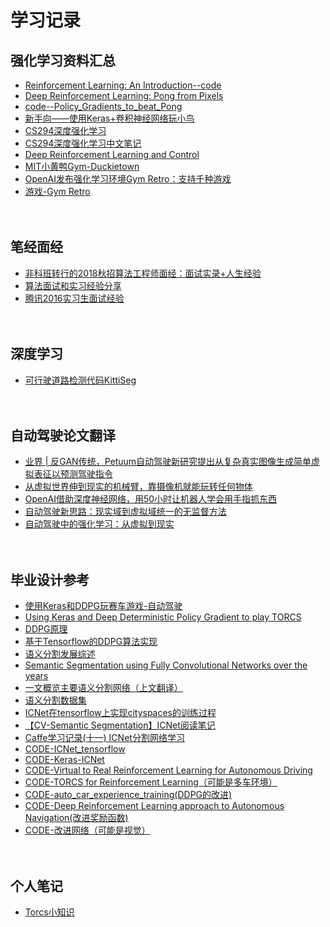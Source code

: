 # 学习记录

## 强化学习资料汇总 <br>
* [Reinforcement Learning: An Introduction--code](https://github.com/ShangtongZhang/reinforcement-learning-an-introduction)
* [Deep Reinforcement Learning: Pong from Pixels](http://karpathy.github.io/2016/05/31/rl/) <br>
* [code--Policy_Gradients_to_beat_Pong](https://github.com/llSourcell/Policy_Gradients_to_beat_Pong)<br>
* [新手向——使用Keras+卷积神经网络玩小鸟](https://www.jianshu.com/p/3ba69493f020)<br>
* [CS294深度强化学习](http://rail.eecs.berkeley.edu/deeprlcourse/)<br>
* [CS294深度强化学习中文笔记](https://zhuanlan.zhihu.com/c_125238795)<br>
* [Deep Reinforcement Learning and Control](https://katefvision.github.io/)<br>
* [MIT小黄鸭Gym-Duckietown](https://github.com/duckietown/gym-duckietown)<br>
* [OpenAI发布强化学习环境Gym Retro：支持千种游戏](https://baijiahao.baidu.com/s?id=1601539378417585277&wfr=spider&for=pc)<br>
* [游戏-Gym Retro](https://blog.openai.com/gym-retro/)<br>
  <br>
  <br>
## 笔经面经 <br>
* [非科班转行的2018秋招算法工程师面经：面试实录+人生经验](https://blog.csdn.net/litongwei7601/article/details/80132679)<br>
* [算法面试和实习经验分享](https://blog.csdn.net/shine19930820/article/details/80098065)<br>
* [腾讯2016实习生面试经验](https://blog.csdn.net/onever_say_love/article/details/51223886)<br>
  <br>
  <br>
## 深度学习 <br>
* [可行驶道路检测代码KittiSeg](https://github.com/MarvinTeichmann/KittiSeg)<br>
  <br>
  <br>
## 自动驾驶论文翻译 <br>
* [业界 | 反GAN传统，Petuum自动驾驶新研究提出从复杂真实图像生成简单虚拟表征以预测驾驶指令](http://www.sohu.com/a/217635677_465975)<br>
* [从虚拟世界伸到现实的机械臂，靠摄像机就能玩转任何物体](https://www.jiqizhixin.com/articles/2018-07-31-5)<br>
* [OpenAI借助深度神经网络，用50小时让机器人学会用手指抓东西](http://www.cnetnews.com.cn/2018/0801/3109648.shtml)<br>
* [自动驾驶新思路：现实域到虚拟域统一的无监督方法](https://cloud.tencent.com/developer/news/96827)<br>
* [自动驾驶中的强化学习：从虚拟到现实](https://www.auto-testing.net/news/show-99721.html)<br>
  <br>
  <br>
## 毕业设计参考 <br>
* [使用Keras和DDPG玩赛车游戏-自动驾驶](https://www.jianshu.com/p/a3432c0e1ef2)<br>
* [Using Keras and Deep Deterministic Policy Gradient to play TORCS](https://yanpanlau.github.io/2016/10/11/Torcs-Keras.html)<br>
* [DDPG原理](https://blog.csdn.net/kenneth_yu/article/details/78478356)<br>
* [基于Tensorflow的DDPG算法实现](https://blog.csdn.net/kenneth_yu/article/details/78781901)<br>
* [语义分割发展综述](https://zhuanlan.zhihu.com/p/37618829)<br>
* [Semantic Segmentation using Fully Convolutional Networks over the years](https://meetshah1995.github.io/semantic-segmentation/deep-learning/pytorch/visdom/2017/06/01/semantic-segmentation-over-the-years.html)<br>
* [一文概览主要语义分割网络（上文翻译）](https://blog.csdn.net/qq_20084101/article/details/80432960)<br>
* [语义分割数据集](https://blog.csdn.net/MOU_IT/article/details/82225505)<br>
* [ICNet在tensorflow上实现cityspaces的训练过程](https://blog.csdn.net/uvgogo/article/details/82760260)<br>
* [【CV-Semantic Segmentation】ICNet阅读笔记](https://zhuanlan.zhihu.com/p/31376919)<br>
* [Caffe学习记录(十一) ICNet分割网络学习](https://www.cnblogs.com/ChrisInsistPy/p/9917842.html)<br>
* [CODE-ICNet_tensorflow](https://github.com/hellochick/ICNet-tensorflow)<br>
* [CODE-Keras-ICNet](https://github.com/aitorzip/Keras-ICNet)<br>
* [CODE-Virtual to Real Reinforcement Learning for Autonomous Driving](https://github.com/xinleipan/VirtualtoReal-RL)<br>
* [CODE-TORCS for Reinforcement Learning（可能是多车环境）](https://github.com/YurongYou/rlTORCS)<br>
* [CODE-auto_car_experience_training(DDPG的改进)](https://github.com/QiyuZ/auto_car_experience_training)<br>
* [CODE-Deep Reinforcement Learning approach to Autonomous Navigation(改进奖励函数)](https://github.com/bhanuvikasr/Deep-RL-TORCS)<br>
* [CODE-改进网络（可能是视觉）](https://github.com/ghliu/DDPG-Keras-Torcs)<br>
  <br>
  <br>
## 个人笔记 <br>
 * [Torcs小知识](https://github.com/lingyunli1994/longan/blob/master/torcs.md)<br>
 
